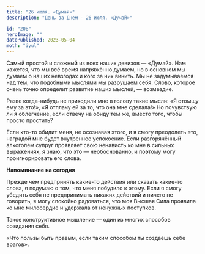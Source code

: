```yaml
---
title: "26 июля. «Думай»"
description: "День за Днем - 26 июля. «Думай»"

id: "208"
heroImage: ""
datePublished: 2023-05-04
moth: "iyul"
---
```


Самый простой и сложный из всех наших девизов — «Думай». Нам кажется, что мы
всё время напряжённо думаем, но в основном мы думаем о наших невзгодах и кого
за них винить. Мы не задумываемся над тем, что подобными мыслями мы разрушаем
себя. Слово, которое очень точно определит развитие наших мыслей, — возмездие.

Разве когда-нибудь не приходили мне в голову такие мысли: «Я отомщу ему за
это!», «Я отплачу ей за то, что она мне сделала!» Но почувствую ли я
облегчение, если отвечу на обиду тем же, вместо того, чтобы просто простить?

Если кто-то обидит меня, не осознавая этого, и я смогу преодолеть это,
наградой мне будет внутреннее успокоение. Если разгорячённый алкоголем супруг
проявляет свою ненависть ко мне в сильных выражениях, я знаю, что это —
необоснованно, и поэтому могу проигнорировать его слова.

**Напоминание на сегодня**

Прежде чем предпринять какие-то действия или сказать какие-то слова, я подумаю
о том, что меня побудило к этому. Если я смогу убедить себя не предпринимать
никаких действий и ничего не говорить, я могу спокойно радоваться, что моя
Высшая Сила проявила ко мне милосердие и удержала от ненужных поступков.

Такое конструктивное мышление — один из многих способов созидания себя.

«Что пользы быть правым, если таким способом ты создаёшь себе врагов».
